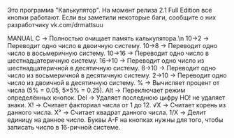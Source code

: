 Это программа "Калькулятор".
На момент релиза 2.1 Full Edition все кнопки работают.
Если вы заметили некоторые баги, сообщите о них разработчику vk.com/drmattsuu

MANUAL
C -> Полностью очищает память калькулятора.\n
10->2 -> Переводит одно число в двоичную систему.
10->8 -> Переводит одно число в восьмеричную систему.
10->16 -> Переводит одно число в шестнадцатеричную систему.
16->10 -> Переводит одно число из шестнадцатеричной в десятичную систему.
8->10 -> Переводит одно число из восьмеричной в десятичную систему.
2->10 -> Переводит одно число из двоичной в десятичную систему.
% -> Вычисляет процент от числа (5% = 0.05, 5×5% = 0.25).
Alt -> Переключает режим определённых кнопок.
Del -> Удаляет последнюю цифру НО! не удаляет знаки.
X! -> Считает факториал числа от 1 до 12.
√X -> Считает корень из данного числа.
Х² -> Считает квадрат данного числа.
1/X -> Делит единицу на данное число.
Буквы A-F на кнопках нужны для того, чтобы записать число в 16-ричной системе.
